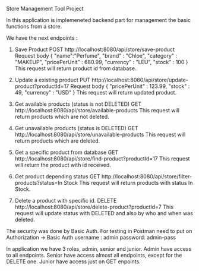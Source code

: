 Store Management Tool Project

In this application is implemeneted backend part for management the basic functions from a store.

We have the next endpoints :
 1. Save Product
POST http://localhost:8080/api/store/save-product
Request body {
    "name":"Perfume",
    "brand" : "Chloe",
    "category" : "MAKEUP",
    "pricePerUnit" : 680.99,
    "currency" : "LEU",
    "stock" : 100
}
This request will return product id from database.

 2. Update a existing product
PUT http://localhost:8080/api/store/update-product?productId=17
Request body {
    "pricePerUnit" : 123.99,
    "stock" : 49,
    "currency" : "USD"
}
This request will return updated product.

 3. Get available products (status is not DELETED)
GET http://localhost:8080/api/store/available-products
This request will return products which are not deleted.

 4. Get unavailable products (status is DELETED)
GET http://localhost:8080/api/store/unavailable-products
This request will return products which are deleted.

5. Get a specific product from database
GET http://localhost:8080/api/store/find-product?productId=17
This request will return the product with id received.

 6. Get product depending status
GET http://localhost:8080/api/store/filter-products?status=In Stock
This request will return products with status In Stock.

 7. Delete a product with specific id.
DELETE http://localhost:8080/api/store/delete-product?productId=7
  This request will update status with DELETED and also by who and when was deleted.

The security was done by Basic Auth. 
For testing in Postman need to put on Authorization -> Basic Auth
username : admin
password: admin-pass

In application we have 3 roles, admin, senior and junior.
Admin have access to all endpoints.
Senior have access almost all endpoints, except for the DELETE one.
Junior have access just on GET enpoints.
